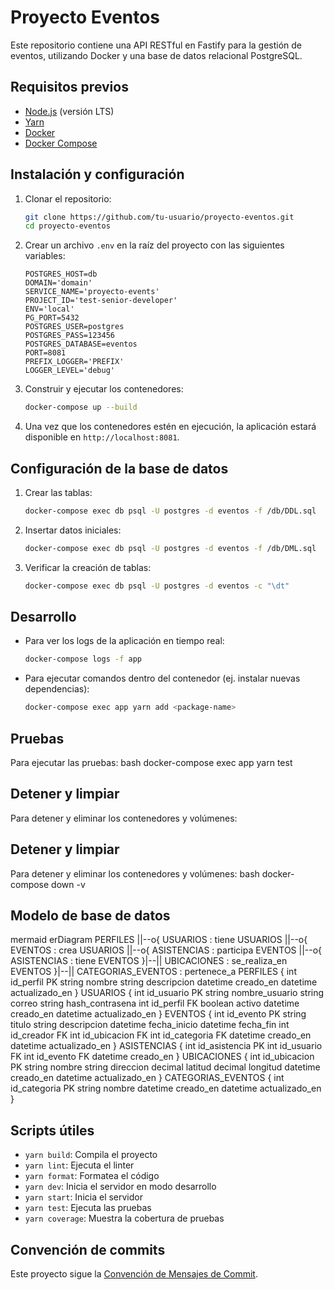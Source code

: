 # Proyecto Eventos

Este repositorio contiene una API RESTful en Fastify para la gestión de eventos, utilizando Docker y una base de datos relacional PostgreSQL.

## Requisitos previos

- [Node.js](https://nodejs.org/) (versión LTS)
- [Yarn](https://yarnpkg.com/)
- [Docker](https://www.docker.com/)
- [Docker Compose](https://docs.docker.com/compose/)

## Instalación y configuración

1. Clonar el repositorio:
   ```bash
   git clone https://github.com/tu-usuario/proyecto-eventos.git
   cd proyecto-eventos
   ```

2. Crear un archivo `.env` en la raíz del proyecto con las siguientes variables:
   ```
   POSTGRES_HOST=db
   DOMAIN='domain'
   SERVICE_NAME='proyecto-events'
   PROJECT_ID='test-senior-developer'
   ENV='local'
   PG_PORT=5432
   POSTGRES_USER=postgres
   POSTGRES_PASS=123456
   POSTGRES_DATABASE=eventos
   PORT=8081
   PREFIX_LOGGER='PREFIX'
   LOGGER_LEVEL='debug'
   ```

3. Construir y ejecutar los contenedores:
   ```bash
   docker-compose up --build
   ```

4. Una vez que los contenedores estén en ejecución, la aplicación estará disponible en `http://localhost:8081`.

## Configuración de la base de datos

1. Crear las tablas:
   ```bash
   docker-compose exec db psql -U postgres -d eventos -f /db/DDL.sql
   ```

2. Insertar datos iniciales:
   ```bash
   docker-compose exec db psql -U postgres -d eventos -f /db/DML.sql
   ```

3. Verificar la creación de tablas:
   ```bash
   docker-compose exec db psql -U postgres -d eventos -c "\dt"
   ```

## Desarrollo

- Para ver los logs de la aplicación en tiempo real:
  ```bash
  docker-compose logs -f app
  ```

- Para ejecutar comandos dentro del contenedor (ej. instalar nuevas dependencias):
  ```bash
  docker-compose exec app yarn add <package-name>
  ```

## Pruebas

Para ejecutar las pruebas:
bash
docker-compose exec app yarn test
## Detener y limpiar

Para detener y eliminar los contenedores y volúmenes:
## Detener y limpiar

Para detener y eliminar los contenedores y volúmenes:
bash
docker-compose down -v
## Modelo de base de datos
mermaid
erDiagram
PERFILES ||--o{ USUARIOS : tiene
USUARIOS ||--o{ EVENTOS : crea
USUARIOS ||--o{ ASISTENCIAS : participa
EVENTOS ||--o{ ASISTENCIAS : tiene
EVENTOS }|--|| UBICACIONES : se_realiza_en
EVENTOS }|--|| CATEGORIAS_EVENTOS : pertenece_a
PERFILES {
int id_perfil PK
string nombre
string descripcion
datetime creado_en
datetime actualizado_en
}
USUARIOS {
int id_usuario PK
string nombre_usuario
string correo
string hash_contrasena
int id_perfil FK
boolean activo
datetime creado_en
datetime actualizado_en
}
EVENTOS {
int id_evento PK
string titulo
string descripcion
datetime fecha_inicio
datetime fecha_fin
int id_creador FK
int id_ubicacion FK
int id_categoria FK
datetime creado_en
datetime actualizado_en
}
ASISTENCIAS {
int id_asistencia PK
int id_usuario FK
int id_evento FK
datetime creado_en
}
UBICACIONES {
int id_ubicacion PK
string nombre
string direccion
decimal latitud
decimal longitud
datetime creado_en
datetime actualizado_en
}
CATEGORIAS_EVENTOS {
int id_categoria PK
string nombre
datetime creado_en
datetime actualizado_en
}

## Scripts útiles

- `yarn build`: Compila el proyecto
- `yarn lint`: Ejecuta el linter
- `yarn format`: Formatea el código
- `yarn dev`: Inicia el servidor en modo desarrollo
- `yarn start`: Inicia el servidor
- `yarn test`: Ejecuta las pruebas
- `yarn coverage`: Muestra la cobertura de pruebas

## Convención de commits

Este proyecto sigue la [Convención de Mensajes de Commit](https://www.conventionalcommits.org/).
